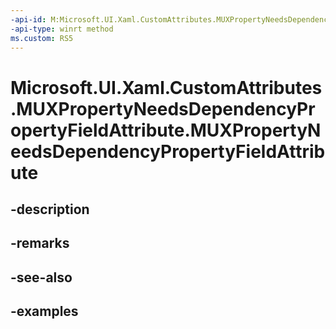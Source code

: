 ```yaml
---
-api-id: M:Microsoft.UI.Xaml.CustomAttributes.MUXPropertyNeedsDependencyPropertyFieldAttribute.#ctor
-api-type: winrt method
ms.custom: RS5
---
```


<!-- Method syntax.
public MUXPropertyNeedsDependencyPropertyFieldAttribute.MUXPropertyNeedsDependencyPropertyFieldAttribute()
-->

# Microsoft.UI.Xaml.CustomAttributes.MUXPropertyNeedsDependencyPropertyFieldAttribute.MUXPropertyNeedsDependencyPropertyFieldAttribute

## -description

## -remarks

## -see-also

## -examples

